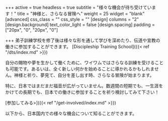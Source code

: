 +++
active = true
headless = true
subtitle = "様々な機会が待ち受けています！"
title = "神様と、さらなる冒険へ"
weight = 25
widget = "blank"
[advanced]
css_class = ""
css_style = ""
[design]
columns = "2"
[design.background]
text_color_light = false
[design.spacing]
padding = ["20px", "0", "20px", "0"]

+++
弟子訓練学校を修了後は様々な形を通して学びを深めたり、伝道や宣教の働きに参加することができます。 \[Discipleship Training School\]({{< ref "/dts/index.md" >}})

自分の賜物や夢を生かして働くために、ワイワムではさらなる訓練を受けることも可能です。あるいは、全く新しい何かを始めることに導かれるかもしれません。神様と祈り、夢見て、自分を差し出す時、さらなる冒険が始まります。

特に、日本ではまだまだ福音が広がっていません。数週間の短期でも、一生涯をかけての長期でも、日本での働きに参加することを祈り検討してみて下さい！

\[参加してみる>\]({{< ref "/get-involved/index.md" >}})

以下から、日本国内での様々な機会について知ることができます。